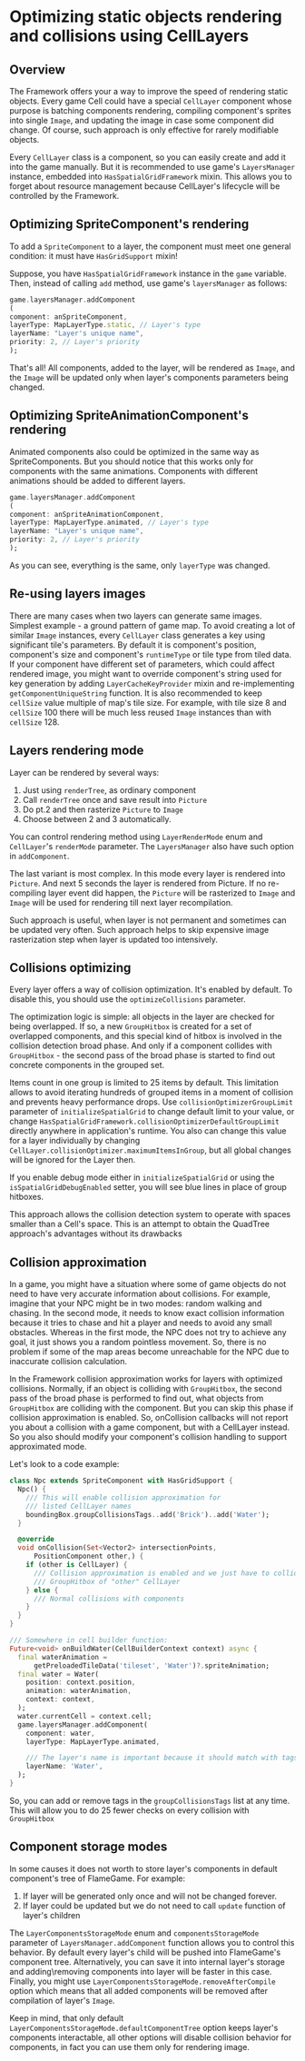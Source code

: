 # Optimizing static objects rendering and collisions using CellLayers

## Overview

The Framework offers your a way to improve the speed of rendering static objects. Every game Cell
could have a special `CellLayer` component whose purpose is batching components rendering, compiling
component's sprites into single `Image`, and updating the image in case some component did change.
Of course, such approach is only effective for rarely modifiable objects.

Every `CellLayer` class is a component, so you can easily create and add it into the game manually.
But it is recommended to use game's `LayersManager` instance, embedded
into `HasSpatialGridFramework` mixin. This allows you to forget about resource management because
CellLayer's lifecycle will be controlled by the Framework.

## Optimizing SpriteComponent's rendering

To add a `SpriteComponent` to a layer, the component must meet one general condition: it must
have `HasGridSupport` mixin!

Suppose, you have `HasSpatialGridFramework` instance in the `game` variable. Then, instead of
calling `add` method, use game's `layersManager` as follows:

```dart
game.layersManager.addComponent
(
component: anSpriteComponent,
layerType: MapLayerType.static, // Layer's type 
layerName: "Layer's unique name",
priority: 2, // Layer's priority
);
```

That's all! All components, added to the layer, will be rendered as `Image`, and the `Image` will
be updated only when layer's components parameters being changed.

## Optimizing SpriteAnimationComponent's rendering

Animated components also could be optimized in the same way as SpriteComponents. But you should
notice that this works only for components with the same animations. Components with different
animations should be added to different layers.

```dart
game.layersManager.addComponent
(
component: anSpriteAnimationComponent,
layerType: MapLayerType.animated, // Layer's type 
layerName: "Layer's unique name",
priority: 2, // Layer's priority
);
```

As you can see, everything is the same, only `layerType` was changed.

## Re-using layers images

There are many cases when two layers can generate same images. Simplest example - a ground pattern
of game map.
To avoid creating a lot of similar `Image` instances, every `CellLayer` class generates a key using
significant tile's parameters. By default it is component's position, component's size and
component's `runtimeType` or tile type from tiled data.
If your component have different set of parameters, which could affect rendered image, you might
want to override component's string used for key generation by adding `LayerCacheKeyProvider` mixin
and re-implementing `getComponentUniqueString` function.
It is also recommended to keep `cellSize` value multiple of map's tile size. For example, with tile
size 8 and `cellSize` 100 there will be much less reused `Image` instances than with `cellSize` 128.

## Layers rendering mode

Layer can be rendered by several ways:

1. Just using `renderTree`, as ordinary component
2. Call `renderTree` once and save result into `Picture`
3. Do pt.2 and then rasterize `Picture` to `Image`
4. Choose between 2 and 3 automatically.

You can control rendering method using `LayerRenderMode` enum and `CellLayer`'s `renderMode`
parameter. The `LayersManager` also have such option in `addComponent`.

The last variant is most complex. In this mode every layer is rendered into `Picture`. And next 5
seconds the layer is rendered from Picture. If no re-compiling layer event did happen, the `Picture`
will be rasterized to `Image` and `Image` will be used for rendering till next layer recompilation.

Such approach is useful, when layer is not permanent and sometimes can be updated very often. Such
approach helps to skip expensive image rasterization step when layer is updated too intensively.

## Collisions optimizing

Every layer offers a way of collision optimization. It's enabled by default. To disable this, you
should use the `optimizeCollisions` parameter.

The optimization logic is simple: all objects in the layer are checked for being overlapped. If so,
a new `GroupHitbox` is created for a set of overlapped components, and this special kind of hitbox
is involved in the collision detection broad phase. And only if a component collides
with `GroupHitbox` - the second pass of the broad phase is started to find out concrete components
in the grouped set.

Items count in one group is limited to 25 items by default. This limitation
allows to avoid iterating hundreds of grouped items in a moment of collision and prevents heavy
performance drops. Use `collisionOptimizerGroupLimit` parameter of `initializeSpatialGrid` to change
default limit to your value, or change `HasSpatialGridFramework.collisionOptimizerDefaultGroupLimit`
directly anywhere in application's runtime. You also can change this value for a layer individually
by changing `CellLayer.collisionOptimizer.maximumItemsInGroup`, but all global changes will be
ignored for the Layer then.

If you enable debug mode either in `initializeSpatialGrid` or using the `isSpatialGridDebugEnabled`
setter, you will see blue lines in place of group hitboxes.

This approach allows the collision detection system to operate with spaces smaller than a Cell's
space. This is an attempt to obtain the QuadTree approach's advantages without its drawbacks

## Collision approximation

In a game, you might have a situation where some of game objects do not need to have very
accurate information about collisions. For example, imagine that your NPC might be in two modes:
random walking and chasing. In the second mode, it needs to know exact collision information because
it tries to chase and hit a player and needs to avoid any small obstacles. Whereas in the first
mode, the NPC does not try to achieve any goal, it just shows you a random pointless movement. So,
there is no problem if some of the map areas become unreachable for the NPC due to inaccurate
collision calculation.

In the Framework collision approximation works for layers with optimized collisions. Normally, if an
object is colliding with `GroupHitbox`, the second pass of the broad phase is performed to find out,
what objects from `GroupHitbox` are colliding with the component. But you can skip this phase if
collision approximation is enabled. So, onCollision callbacks will not report you about a collision
with a game component, but with a CellLayer instead. So you also should modify your component's
collision handling to support approximated mode.

Let's look to a code example:

```dart
class Npc extends SpriteComponent with HasGridSupport {
  Npc() {
    /// This will enable collision approximation for
    /// listed CellLayer names
    boundingBox.groupCollisionsTags..add('Brick')..add('Water');
  }

  @override
  void onCollision(Set<Vector2> intersectionPoints,
      PositionComponent other,) {
    if (other is CellLayer) {
      /// Collision approximation is enabled and we just have to collide with an
      /// GroupHitbox of "other" CellLayer
    } else {
      /// Normal collisions with components
    }
  }
}

/// Somewhere in cell builder function: 
Future<void> onBuildWater(CellBuilderContext context) async {
  final waterAnimation =
      getPreloadedTileData('tileset', 'Water')?.spriteAnimation;
  final water = Water(
    position: context.position,
    animation: waterAnimation,
    context: context,
  );
  water.currentCell = context.cell;
  game.layersManager.addComponent(
    component: water,
    layerType: MapLayerType.animated,

    /// The layer's name is important because it should match with tags we added to NPC's hitbox
    layerName: 'Water',
  );
}
```

So, you can add or remove tags in the `groupCollisionsTags` list at any time. This will allow you to
do 25 fewer checks on every collision with `GroupHitbox` 

## Component storage modes

In some causes it does not worth to store layer's components in default component's tree of 
FlameGame. For example: 
1. If layer will be generated only once and will not be changed forever. 
2. If layer could be updated but we do not need to call `update` function of layer's children

The `LayerComponentsStorageMode` enum and `componentsStorageMode` parameter of 
`LayersManager.addComponent` function allows you to control this behavior. By default every layer's
child will be pushed into FlameGame's component tree. Alternatively, you can save it into 
internal layer's storage and adding\removing components into layer will be faster in this case. 
Finally, you might use `LayerComponentsStorageMode.removeAfterCompile` option which means that all 
added components will be removed after compilation of layer's `Image`.

Keep in mind, that only default `LayerComponentsStorageMode.defaultComponentTree` option keeps 
layer's components interactable, all other options will disable collision behavior for components,
in fact you can use them only for rendering image. 